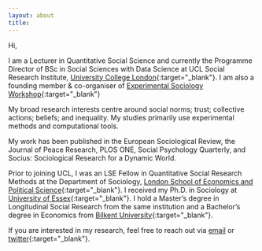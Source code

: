 ```yaml
---
layout: about
title: 
---
```


Hi,

I am a Lecturer in Quantitative Social Science and currently the Programme Director of BSc in Social Sciences with Data Science at UCL Social Research Institute, [University College London](https://www.ucl.ac.uk/){:target="_blank"}. I am also a founding member & co-organiser of [Experimental Sociology Workshop](https://experimentalsociology.github.io/){:target="_blank"} 

My broad research interests centre around social norms; trust; collective actions; beliefs; and inequality. My studies primarily use experimental methods and computational tools. 

My work has been published in the European Sociological Review, the Journal of Peace Research, PLOS ONE, Social Psychology Quarterly, and Socius: Sociological Research for a Dynamic World. 

Prior to joining UCL, I was an LSE Fellow in Quantitative Social Research Methods at the Department of Sociology, [London School of Economics and Political Science](https://www.lse.ac.uk/sociology){:target="_blank"}. I received my Ph.D. in Sociology at [University of Essex](https://www.essex.ac.uk/departments/sociology){:target="_blank"}. I hold a Master’s degree in Longitudinal Social Research from the same institution and a Bachelor’s degree in Economics from [Bilkent University](http://econ.bilkent.edu.tr/){:target="_blank"}. 

If you are interested in my research, feel free to reach out via [email](mailto:b.sonmez@ucl.ac.uk) or [twitter](https://twitter.com/socioburak){:target="_blank"}.
